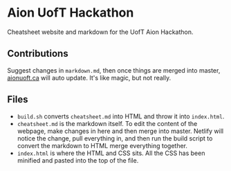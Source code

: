 # Aion UofT Hackathon

Cheatsheet website and markdown for the UofT Aion Hackathon.

## Contributions

Suggest changes in `markdown.md`, then once things are merged into master, [aionuoft.ca](http://aionuoft.ca) will auto update. It's like magic, but not really.

## Files

- `build.sh` converts `cheatsheet.md` into HTML and throw it into `index.html`.
- `cheatsheet.md` is the markdown itself. To edit the content of the webpage, make changes in here and then merge into master. Netlify will notice the change, pull everything in, and then run the build script to convert the markdown to HTML merge everything together.
- `index.html` is where the HTML and CSS sits. All the CSS has been minified and pasted into the top of the file.